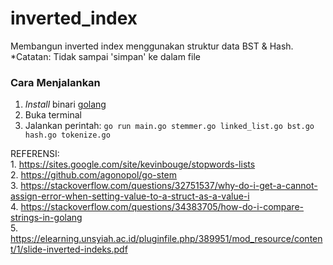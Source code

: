 # inverted_index
Membangun inverted index menggunakan struktur data BST &amp; Hash. *Catatan: Tidak sampai 'simpan' ke dalam file

### Cara Menjalankan
1. _Install_ binari [golang](https://golang.org)
2. Buka terminal
3. Jalankan perintah: ```go run main.go stemmer.go linked_list.go bst.go hash.go tokenize.go```

REFERENSI:  
	1. https://sites.google.com/site/kevinbouge/stopwords-lists  
	2. https://github.com/agonopol/go-stem  
	3. https://stackoverflow.com/questions/32751537/why-do-i-get-a-cannot-assign-error-when-setting-value-to-a-struct-as-a-value-i  
	4. https://stackoverflow.com/questions/34383705/how-do-i-compare-strings-in-golang  
	5. https://elearning.unsyiah.ac.id/pluginfile.php/389951/mod_resource/content/1/slide-inverted-indeks.pdf  
